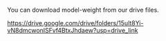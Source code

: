 You can download model-weight from our drive files.

https://drive.google.com/drive/folders/15ult8Yi-vN8dmcwonISFvf4BtxJhdaew?usp=drive_link
